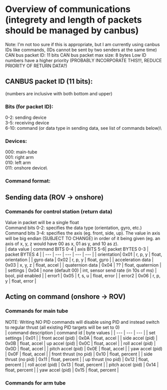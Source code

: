 # Overview of communications (integrety and length of packets should be managed by canbus)
Note: I'm not too sure if this is appropriate, but I am currently using canbus IDs like commands, (IDs cannot be sent by two senders at the same time)
CAN bus packet ID: 11 bits
CAN bus packet max size: 8 bytes
Low ID numbers have a higher priority (PROBABLY INCORPORATE THIS!!!, REDUCE PRIORITY OF RETURN DATA?)
## CANBUS packet ID (11 bits):
(numbers are inclusive with both bottom and upper)

### Bits (for packet ID):
0-2: sending device\
3-5: receiving device\
6-10: command (or data type in sending data, see list of commands below)\

### Devices:
000: main-tube\
001: right arm\
010: left arm\
011: onshore device\

### Command format:
## Sending data (ROV -> onshore)

### Commands for control station (return data)
Value in packet will be a single float\
Command bits 0-2: specifies the data type (orientation, gyro, etc.)\
Command bits 3-4: specifies the axis (eg. front, side, up). The value in axis will be big endian (SUBJECT TO CHANGE) in order of it being given (eg. an axis of x, y, z would have 00 as x, 01 as y, and 10 as z).\
| data value |  command BITS 0-4 | axis BITS 5-6| packet BYTES 0-3 | packet BYTES 4 |
| --- | --- | --- | --- | --- |
| orientation| 0x01 | r, p, y | float, orientation |
| gyro data | 0x02 | r, p, y | float, gyro |
| acceleration data | 0x03 | x, y, z | float, accel |
| quaternion data | 0x04 | ?? | float, quaternion |
| settings | 0x04 | none (default 00) | int, sensor send rate (in 10s of ms) | bool, pid enabled |
| error1 | 0x05 | f, s, u | float, error |
| error2 | 0x06 | r, p, y | float, error |

## Acting on command (onshore -> ROV)
### Commands for main tube
NOTE: Writing NO PID commands will disable using PID and instead switch to regular thrust (all existing PID targets will be set to 0)\
| command description | command id | byte values |
| --- | --- | --- |
| set settings | 0x01 |
| front accel (pid) | 0x0A | float, accel |
| side accel (pid) | 0x0B | float, accel
| up accel (pid) | 0x0C | float, accel |
| roll accel (pid) | 0x0D | float, accel |
| pitch accel (pid) | 0x0E | float, accel |
| yaw accel (pid) | 0x0F | float, accel |
| front thrust (no pid) | 0x10 | float, percent |
| side thrust (no pid) | 0x11 | float, percent |
| up thrust (no pid) | 0x12 | float, percent |
| roll accel (pid) | 0x13 | float, percent |
| pitch accel (pid) | 0x14 | float, percent |
| yaw accel (pid) | 0x15 | float, percent |

### Commands for arm tube
